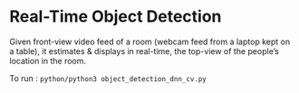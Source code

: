 # Real-Time Object Detection
Given front-view video feed of a room (webcam feed from a laptop kept on a table), it estimates &amp; displays in real-time, the top-view of the people’s location in the room.

To run : `python/python3 object_detection_dnn_cv.py`
